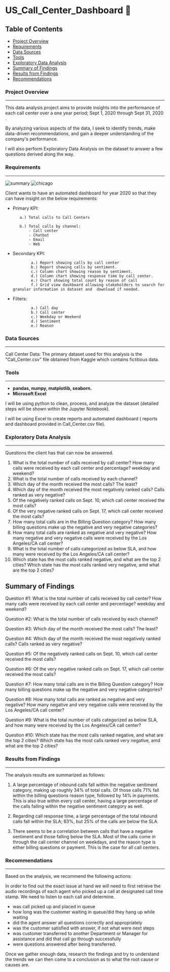 # US_Call_Center_Dashboard      📲                                        

## Table of Contents

- [Project Overview](#project-overview)
- [Requirements](#requirements)
- [Data Sources](#data-sources)
- [Tools](#tools)
- [Exploratory Data Analysis](#exploratory-data-analysis)
- [Summary of Findings](#summary-of-findings)
- [Results from Findings](#results-from-findings)
- [Recommendations](#recommendations)



### Project Overview
---

This data analysis project aims to provide insights into the performance of each call center over a one year period; Sept 1, 2020 through Sept 31, 2020 .</b> 

By analyzing various aspects of the data, I seek to identify trends, make data-driven recommendations, and gain a deeper understanding of the company's performance.</b> 

I will also perform Exploratory Data Analysis on the dataset to answer a few questions derived along the way.</b>




### Requirements
---
![summary](https://github.com/KHard2Bme/US_Call_Center_Dashboard_Excel/assets/146769989/878e7299-f50b-4a47-aa4a-10a7f88166cc)
![chicago](https://github.com/KHard2Bme/US_Call_Center_Dashboard_Excel/assets/146769989/62d2a442-04b0-44d8-aca4-8a6c432e8d2e)



Client wants to have an automated dashboard for year 2020 so that they can have insight on the below requirements:

- Primary KPI:

         a.) Total calls to Call Centers

         b.) Total calls by channel:
             - Call center  
             - Chatbot  
             - Email
             - Web

              
- Secondary KPI:  

              a.) Report showing calls by call center  
              b.) Report showing calls by sentiment.  
              c.) Column chart showing reason by sentiment.  
              d.) Column chart showing response time by call center. 
              e.) Chart showing total count by reason of call
              f.) Grid view dashboard allowing stakeholders to search for granular information in dataset and  download if needed.

- Filters:

              a.) Call day
              b.) Call center
              c.) Weekday or Weekend
              d.) Sentiment
              e.) Reason    

### Data Sources
---

Call Center Data: The primary dataset used for this analysis is the "Call_Center.csv" file obtained from Kaggle which contains fictitious data.


### Tools
---
- <b>pandas, numpy, matplotlib, seaborn.</b> 
- <b>Microsoft Excel</b>



I will be using python to clean, process, and analyze the dataset (detailed steps will be shown within the Jupyter Notebook).

I will be using Excel to create reports and automated dashboard ( reports and dashboard provided in Call_Center.csv file).

      

### Exploratory Data Analysis
---
Questions the client has that can now be answered.
1. What is the total number of calls received by call center? How many calls were received by each call center and percentage? weekday and weekend?</b>
2. What is the total number of calls received by each channel?</b>
3. Which day of the month received the most calls? The least?</b>
4. Which day of the month received the most negatively ranked calls? Calls ranked as very negative?</b>
5. Of the negatively ranked calls on Sept. 10, which call center received the most calls?</b>
6. Of the very negative ranked calls on Sept. 17, which call center received the most calls?</b>
7. How many total calls are in the Billing Question category? How many billing questions make up the negative and very negative categories?</b>
8. How many total calls are ranked as negative and very negative? How many negative and very negative calls were received by the Los Angeles/CA call center?</b>
9. What is the total number of calls categorized as below SLA, and how many were received by the Los Angeles/CA call center?</b>
10. Which state has the most calls ranked negative, and what are the top 2 cities? Which state has the most calls ranked very negative, amd what are the top 2 cities?</b>


## Summary of Findings

Question #1: 
What is the total number of calls received by call center?
How many calls were received by each call center and percentage? weekday and weekend?

Question #2: 
What is the total number of calls received by each channel?

Question #3: 
Which day of the month received the most calls? The least?

Question #4: 
Which day of the month received the most negatively ranked calls? Calls ranked as very negative?

Question #5: 
Of the negatively ranked calls on Sept. 10, which call center received the most calls?

Question #6: 
Of the very negative ranked calls on Sept. 17, which call center received the most calls?

Question #7: 
How many total calls are in the Billing Question category?
How many billing questions make up the negative and very negative categories?

Question #8: 
How many total calls are ranked as negative and very negative?
How many negative and very negative calls were received by the Los Angeles/CA call center?

Question #9: 
What is the total number of calls categorized as below SLA, and how many were received by the Los Angeles/CA call center?

Question #10: 
Which state has the most calls ranked negative, and what are the top 2 cities?
Which state has the most calls ranked very negative, amd what are the top 2 cities?




### Results from Findings
---

The analysis results are summarized as follows:

1.  A large percentage of inbound calls fall within the negative sentiment category, making up roughly 34% of total calls. Of those calls 71% fall within the billing questions reason type, followed by 14% in payments.  
  This is also true within every call center, having a large percentage of the calls falling within the negative sentiment category as well.

2.  Regarding call response time, a large percentage of the total inbound calls fall within the SLA; 63%, but 25% of the calls are below the SLA.
  
3. There seems to be a correlation between calls that have a negative sentiment and those falling below the SLA. Most of the calls come in through the call center channel on weekdays, and the reason type is either billing questions or payment. This is the case for all call centers.

### Recommendations
---

Based on the analysis, we recommend the following actions:

In order to find out the exact issue at hand we will need to first retrieve the audio recordings of each agent who picked up a call at designated call time stamp. We need to listen to each call and determine.

   - was call picked up and placed in queue
   - how long was the customer waiting in queue/did they hang up while waiting
   - did the agent answer all questions correctly and appropriately
   - was the customer satisfied with answer, if not what were next steps
   - was customer transferred to another Department or Manager for assistance and did that call go through successfully
   - were questions answered after being transferred.

Once we gather enough data, research the findings and try to understand the trends we can then come to a conclusion as to what the root cause or causes are.



